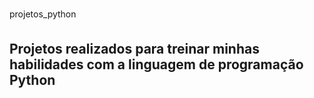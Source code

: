 projetos_python
## Projetos realizados para treinar minhas habilidades com a linguagem de programação Python
